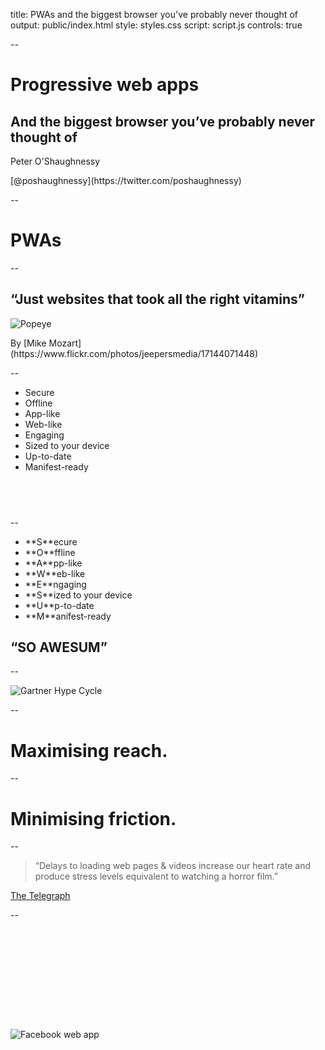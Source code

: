 title: PWAs and the biggest browser you've probably never thought of
output: public/index.html
style: styles.css
script: script.js
controls: true

--

# Progressive web apps

## And the biggest browser you’ve probably never thought of 

<div class="contact">
  <p>Peter O'Shaughnessy</p>
  <p>[@poshaughnessy](https://twitter.com/poshaughnessy)</p>
</div>

--

# PWAs

--

## “Just websites that took all the right vitamins”

<img src="images/popeye.jpg" alt="Popeye" style="max-width:65%; max-height:60vh"/>
<p class="caption">By [Mike Mozart](https://www.flickr.com/photos/jeepersmedia/17144071448)</p>

--

<ul class="long-list">
    <li>Secure</li>
    <li>Offline</li>
    <li>App-like</li>
    <li>Web-like</li>
    <li>Engaging</li>
    <li>Sized to your device</li>
    <li>Up-to-date</li>
    <li>Manifest-ready</li>
</ul>

## &nbsp;

--

<ul class="long-list">
    <li>**S**ecure</li>
    <li>**O**ffline</li>
    <li>**A**pp-like</li>
    <li>**W**eb-like</li>
    <li>**E**ngaging</li>
    <li>**S**ized to your device</li>
    <li>**U**p-to-date</li>
    <li>**M**anifest-ready</li>
</ul>

## “SO AWESUM”

--

<img src="images/gartner-hype-cycle.svg" alt="Gartner Hype Cycle" style="min-width:85%"/>

--

# Maximising reach.

--

# Minimising friction.

--

<blockquote>“Delays to loading web pages &amp; videos increase our heart rate and produce stress levels equivalent to watching a horror film.”</blockquote>

[The Telegraph](http://www.telegraph.co.uk/technology/2016/03/17/stressed-out-it-could-be-your-slow-internet/)

--

<img src="images/facebook.png" alt="Facebook web app" style="min-height:75%; max-height: calc(96vh - 3em); margin-top:4vh"/>
<p class="caption">[By Jules Jamison via http://wtfmobileweb.com](http://wtfmobileweb.com)</p>

--

<img src="images/linkedin-tweets.png" alt="LinkedIn app" style="min-height:80%"/>

--

![Rio Run](images/riorun-guardian.jpg)
<p class="caption">[Rio Run by Guardian US Interactive Team - riorun.theguardian.com](http://riorun.theguardian.com)</p>

--

![AliExpress](images/aliexpress.gif)
<p class="caption">[AliExpress PWA increased conversions by over 100%](https://developers.google.com/web/showcase/2016/aliexpress)</p>

--

![Google Web Showcase](images/google-web-showcase.png)
## [developers.google.com/web/showcase/](https://developers.google.com/web/showcase/)

--
<img src="images/isserviceworkerready.png" style="max-height: calc(96vh - 3em); margin-top:4vh" alt="Is Service Worker Ready?"/>
<p class="caption">[jakearchibald.github.io/isserviceworkerready/](https://jakearchibald.github.io/isserviceworkerready/)</p>

--

## Samsung Internet
<p class="no-margin"><img src="images/samsunginternet.png" alt="Samsung Internet" style="width:40%"></p>
<p class="caption">[bit.ly/what-is-samsung-internet](http://bit.ly/what-is-samsung-internet)</p>

--

![Samsung Internet browser share](images/statcounter-mobile-europe-sep2016.png)

--

* Optimised for hardware
* Integration with e.g. Gear VR, iris scanner
* Content blockers

--

![Service workers spec](images/service-workers-spec.png)

--

<img src="images/caniuse-showall.png" style="max-height: calc(96vh - 3em); margin-top:4vh" alt="caniuse.com show all button"/>
<p class="caption"><a href="http://caniuse.com">caniuse.com</a></p>

--

<img src="images/remote-debugging.png" alt="Remote Debugging" style="max-width:85%"/>

## [bit.ly/debug-samsung-internet](https://medium.com/samsung-internet-dev/introducing-samsung-internet-for-developers-6c3a3be42f72#8f13)

-- 

<img src="images/remotetestlab.png" alt="Samsung Remote Test Lab" style="max-width:85%">

## [developer.samsung.com/remotetestlab/](http://developer.samsung.com/remotetestlab/rtlDeviceList.action)

--

<img src="images/snapwat.png" alt="Snapwat" style="max-height: calc(96vh - 3em); margin-top:4vh"/>
<p class="caption">[github.com/SamsungInternet/snapwat](https://github.com/SamsungInternet/snapwat)</p>

--

```javascript
const RESOURCES = [  
  '/',  
  '/index.html',
  '/css/styles.css',  
  '/build/bundle.js',  
  '/images/emojione/1f354.svg',  
  '/images/emojione/1f369.svg',
  ...
];
// Cache pre-defined assets on installation
self.addEventListener('install', event => {   
  function onInstall () {     
    return caches.open('cache-v1')
      .then(cache => {        
        cache.addAll( RESOURCES );        
      });  
  }   
  event.waitUntil(onInstall(event));
});
```

--

## Automatic cache list generation

* [github.com/GoogleChrome/sw-precache](https://github.com/GoogleChrome/sw-precache)
* [bit.ly/rollup-precache](https://gitlab.com/Rich-Harris/rollup-cache-manifest-example/tree/master)

### *But don't pre-cache too much!*

--

## Client-side image downloads? There be dragons!

<img src="images/dragon-donstewart.jpg" alt="Dragon" style="max-width:45%"/>
<p class="caption">By <a href="https://www.flickr.com/photos/don-stewart/2369281599">Don Stewart</a></p>

### [bit.ly/wicg-save-image](https://discourse.wicg.io/t/save-image-feature-on-mobile-platforms/1676)

--

## I still have work to do...

<img src="images/caniuse-getusermedia.png" alt="getUserMedia caniuse.com" style="max-width: 70%"/>

--

## WebVR

<img src="images/samsung-gear-vr.jpg" alt="Samsung Gear VR" style="max-width:70%"/>

### [developer.samsung.com/internet#gearvr-overview](http://developer.samsung.com/internet#gearvr-overview)

--

<img src="images/aframe-racer-ada.png" alt="A-Frame Racer demo by Ada" style="max-width:85%"/>

### [https://github.com/SamsungInternet/a-frame-demos](github.com/SamsungInternet/a-frame-demos)

--

<img src="images/payment-request-ui-chrome.png" alt="Payment Request UI" style="max-height: calc(96vh - 3em); margin-top:4vh"/>
<p class="caption"><a href="https://developers.google.com/web/fundamentals/primers/payment-request/">developers.google.com/web/fundamentals/primers/payment-request/</a></p>

--

<ul class="pwa">
    <li>Powerful</li>
    <li class="invisible">Wide-Reaching</li>
    <li class="invisible">Awesome</li>
</ul>

--

<ul class="pwa">
    <li>Powerful</li>
    <li>Wide-Reaching</li>
    <li class="invisible">Awesome</li>
</ul> 

--

<ul class="pwa">
    <li>Powerful</li>
    <li>Wide-Reaching</li>
    <li>Awesome</li>
</ul> 

--

<h1>We'd like to help</h1> 

--

<h1>Thanks!</h1>

<div class="contact">
  <p>[@poshaughnessy](https://twitter.com/poshaughnessy)</p>
  <p>[@sbrowserdevrel](https://twitter.com/sbrowserdevrel)</p>
  <p>[medium.com/samsung-internet-dev](https://medium.com/samsung-internet-dev)</p>
</div>
